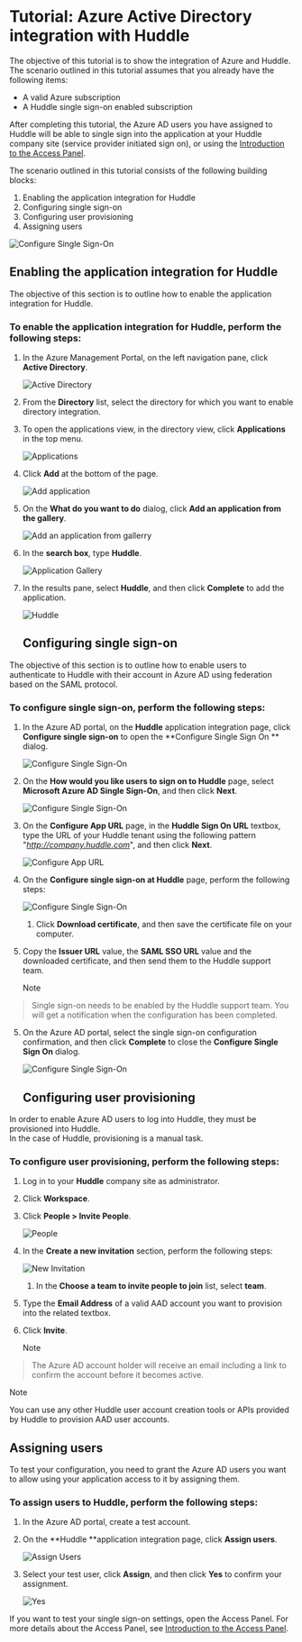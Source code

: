 <properties 
    pageTitle="Tutorial: Azure Active Directory integration with Huddle | Microsoft Azure" 
    description="Learn how to use Huddle with Azure Active Directory to enable single sign-on, automated provisioning, and more!" 
    services="active-directory" 
    authors="jeevansd"  
    documentationCenter="na" 
    manager="stevenpo"/>

<tags 
    ms.service="active-directory" 
    ms.devlang="na" 
    ms.topic="article" 
    ms.tgt_pltfrm="na" 
    ms.workload="identity" 
    ms.date="01/14/2016" 
    ms.author="jeedes" />

# Tutorial: Azure Active Directory integration with Huddle
The objective of this tutorial is to show the integration of Azure and Huddle.  
The scenario outlined in this tutorial assumes that you already have the following items:

* A valid Azure subscription
* A Huddle single sign-on enabled subscription

After completing this tutorial, the Azure AD users you have assigned to Huddle will be able to single sign into the application at your Huddle company site (service provider initiated sign on), or using the [Introduction to the Access Panel](active-directory-saas-access-panel-introduction.md).

The scenario outlined in this tutorial consists of the following building blocks:

1. Enabling the application integration for Huddle
2. Configuring single sign-on
3. Configuring user provisioning
4. Assigning users

![Configure Single Sign-On](./media/active-directory-saas-huddle-tutorial/IC787830.png "Configure Single Sign-On")

## Enabling the application integration for Huddle
The objective of this section is to outline how to enable the application integration for Huddle.

### To enable the application integration for Huddle, perform the following steps:
1. In the Azure Management Portal, on the left navigation pane, click **Active Directory**.

   ![Active Directory](./media/active-directory-saas-huddle-tutorial/IC700993.png "Active Directory")

2. From the **Directory** list, select the directory for which you want to enable directory integration.

3. To open the applications view, in the directory view, click **Applications** in the top menu.

   ![Applications](./media/active-directory-saas-huddle-tutorial/IC700994.png "Applications")

4. Click **Add** at the bottom of the page.

   ![Add application](./media/active-directory-saas-huddle-tutorial/IC749321.png "Add application")

5. On the **What do you want to do** dialog, click **Add an application from the gallery**.

   ![Add an application from gallerry](./media/active-directory-saas-huddle-tutorial/IC749322.png "Add an application from gallerry")

6. In the **search box**, type **Huddle**.

   ![Application Gallery](./media/active-directory-saas-huddle-tutorial/IC787831.png "Application Gallery")

7. In the results pane, select **Huddle**, and then click **Complete** to add the application.

   ![Huddle](./media/active-directory-saas-huddle-tutorial/IC787832.png "Huddle")

   ## Configuring single sign-on

The objective of this section is to outline how to enable users to authenticate to Huddle with their account in Azure AD using federation based on the SAML protocol.

### To configure single sign-on, perform the following steps:
1. In the Azure AD portal, on the **Huddle** application integration page, click **Configure single sign-on** to open the **Configure Single Sign On ** dialog.

   ![Configure Single Sign-On](./media/active-directory-saas-huddle-tutorial/IC787833.png "Configure Single Sign-On")

2. On the **How would you like users to sign on to Huddle** page, select **Microsoft Azure AD Single Sign-On**, and then click **Next**.

   ![Configure Single Sign-On](./media/active-directory-saas-huddle-tutorial/IC787834.png "Configure Single Sign-On")

3. On the **Configure App URL** page, in the **Huddle Sign On URL** textbox, type the URL of your Huddle tenant using the following pattern "*http://company.huddle.com*", and then click **Next**.

   ![Configure App URL](./media/active-directory-saas-huddle-tutorial/IC787835.png "Configure App URL")

4. On the **Configure single sign-on at Huddle** page, perform the following steps:

   ![Configure Single Sign-On](./media/active-directory-saas-huddle-tutorial/IC787836.png "Configure Single Sign-On")

   1. Click **Download certificate**, and then save the certificate file on your computer.
2. Copy the **Issuer URL** value, the **SAML SSO URL** value and the downloaded certificate, and then send them to the Huddle support team.

   > [!NOTE]
> Single sign-on needs to be enabled by the Huddle support team.
> You will get a notification when the configuration has been completed.
> 
5. On the Azure AD portal, select the single sign-on configuration confirmation, and then click **Complete** to close the **Configure Single Sign On** dialog.

   ![Configure Single Sign-On](./media/active-directory-saas-huddle-tutorial/IC787837.png "Configure Single Sign-On")

   ## Configuring user provisioning

In order to enable Azure AD users to log into Huddle, they must be provisioned into Huddle.  
In the case of Huddle, provisioning is a manual task.

### To configure user provisioning, perform the following steps:
1. Log in to your **Huddle** company site as administrator.

2. Click **Workspace**.

3. Click **People \> Invite People**.

   ![People](./media/active-directory-saas-huddle-tutorial/IC787838.png "People")

4. In the **Create a new invitation** section, perform the following steps:

   ![New Invitation](./media/active-directory-saas-huddle-tutorial/IC787839.png "New Invitation")

   1. In the **Choose a team to invite people to join** list, select **team**.
2. Type the **Email Address** of a valid AAD account you want to provision into the related textbox.
3. Click **Invite**.

   > [!NOTE]
> The Azure AD account holder will receive an email including a link to confirm the account before it becomes active.
> 
> 

> [!NOTE]
> You can use any other Huddle user account creation tools or APIs provided by Huddle to provision AAD user accounts.
> 
> 
## Assigning users
To test your configuration, you need to grant the Azure AD users you want to allow using your application access to it by assigning them.

### To assign users to Huddle, perform the following steps:
1. In the Azure AD portal, create a test account.

2. On the **Huddle **application integration page, click **Assign users**.

   ![Assign Users](./media/active-directory-saas-huddle-tutorial/IC787840.png "Assign Users")

3. Select your test user, click **Assign**, and then click **Yes** to confirm your assignment.

   ![Yes](./media/active-directory-saas-huddle-tutorial/IC767830.png "Yes")


If you want to test your single sign-on settings, open the Access Panel. For more details about the Access Panel, see [Introduction to the Access Panel](active-directory-saas-access-panel-introduction.md).

